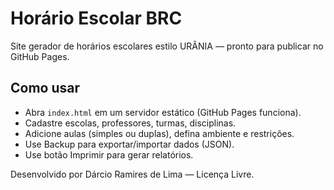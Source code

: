 # Horário Escolar BRC

Site gerador de horários escolares estilo URÂNIA — pronto para publicar no GitHub Pages.

## Como usar
- Abra `index.html` em um servidor estático (GitHub Pages funciona).
- Cadastre escolas, professores, turmas, disciplinas.
- Adicione aulas (simples ou duplas), defina ambiente e restrições.
- Use Backup para exportar/importar dados (JSON).
- Use botão Imprimir para gerar relatórios.

Desenvolvido por Dárcio Ramires de Lima — Licença Livre.
